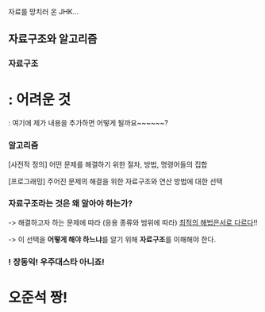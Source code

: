 
자료를 망치러 온 JHK...

## 자료구조와 알고리즘

### 자료구조

: 어려운 것
=======
: 여기에 제가 내용을 추가하면 어떻게 될까요~~~~~~?


### 알고리즘

[사전적 정의] 어떤 문제를 해결하기 위한 절차, 방법, 명령어들의 집합

[프로그래밍] 주어진 문제의 해결을 위한 자료구조와 연산 방법에 대한 선택

### 자료구조라는 것은 왜 알아야 하는가?

-> 해결하고자 하는 문제에 따라 (응용 종류와 범위에 따라) <u>최적의 해법은서로 다르다</u>!!

-> 이 선택을 **어떻게 해야 하느냐**를 알기 위해 **자료구조**를 이해해야 한다.

### ! 장동익! 우주대스타 아니죠!
# 오준석 짱!

